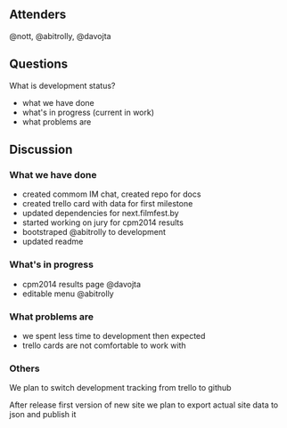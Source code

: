 ## Attenders
@nott, @abitrolly, @davojta

## Questions

What is development status?

* what we have done
* what's in progress (current in work)
* what problems are

## Discussion

### What we have done

* created commom IM chat, created repo for docs
* created trello card with data for first milestone
* updated dependencies for next.filmfest.by
* started working on jury for cpm2014 results
* bootstraped @abitrolly to development
* updated readme

### What's in progress 

* cpm2014 results page @davojta
* editable menu @abitrolly

### What problems are

* we spent less time to development then expected
* trello cards are not comfortable to work with

### Others

We plan to switch development tracking from trello to github

After release first version of new site we plan to export actual site data to json and publish it 
